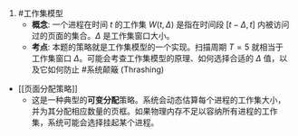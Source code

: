 1. #工作集模型 
	*   **概念**: 一个进程在时间 $t$ 的工作集 $W(t, \Delta)$ 是指在时间段 $[t-\Delta, t]$ 内被访问过的页面的集合。$\Delta$ 是工作集窗口大小。
    *   **考点**: 本题的策略就是工作集模型的一个实现。扫描周期 $T=5$ 就相当于工作集窗口 $\Delta$。可能会考查工作集模型的原理、如何选择合适的 $\Delta$ 值，以及它如何防止 #系统颠簸 (Thrashing)  
- [[页面分配策略]] 
	- 这是一种典型的**可变分配**策略。系统会动态估算每个进程的工作集大小，并为其分配相应数量的页框。如果物理内存不足以容纳所有进程的工作集，系统可能会选择挂起某个进程。 